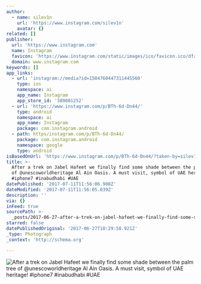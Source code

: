```yaml
---
author:
  - name: silev1n
    url: 'https://www.instagram.com/silev1n'
    avatar: {}
related: []
publisher:
  url: 'https://www.instagram.com'
  name: Instagram
  favicon: 'https://www.instagram.com/static/images/ico/favicon.ico/dfa85bb1fd63.ico'
  domain: www.instagram.com
keywords: []
app_links:
  - url: 'instagram://media?id=1504760447311445560'
    type: ios
    namespace: ai
    app_name: Instagram
    app_store_id: '389801252'
  - url: 'https://www.instagram.com/p/BTh-6d-Dn44/'
    type: android
    namespace: ai
    app_name: Instagram
    package: com.instagram.android
  - path: https/instagram.com/p/BTh-6d-Dn44/
    package: com.instagram.android
    namespace: google
    type: android
isBasedOnUrl: 'https://www.instagram.com/p/BTh-6d-Dn44/?taken-by=silev1n'
title: >-
  After a trek on Jabel Hafeet we finally find some shade between the palm tree
  of @unescoworldheritage Al Ain Oasis. A must visit, symbol of UAE heritage!
  #iphone7 #inabudhabi #UAE
datePublished: '2017-07-11T11:56:06.908Z'
dateModified: '2017-07-11T11:56:05.839Z'
description: ''
via: {}
inFeed: true
sourcePath: >-
  _posts/2017-06-27-after-a-trek-on-jabel-hafeet-we-finally-find-some-shade-betw.md
starred: false
datePublishedOriginal: '2017-06-27T10:29:58.921Z'
_type: Photograph
_context: 'http://schema.org'

---
```

![After a trek on Jabel Hafeet we finally find some shade between the palm tree of @unescoworldheritage Al Ain Oasis. A must visit, symbol of UAE heritage! #iphone7 #inabudhabi #UAE](https://scontent.cdninstagram.com/t51.2885-15/sh0.08/e35/p640x640/18252966_290212494768353_9014244169337536512_n.jpg)